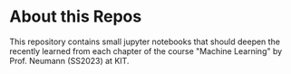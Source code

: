 # About this Repos
This repository contains small jupyter notebooks that should deepen
the recently learned from each chapter of the course "Machine Learning"
by Prof. Neumann (SS2023) at KIT.



